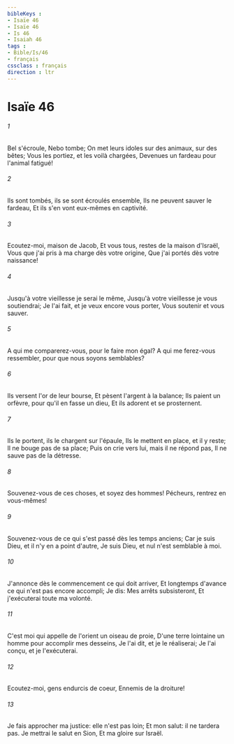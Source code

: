 ```yaml
---
bibleKeys : 
- Isaïe 46
- Isaïe 46
- Is 46
- Isaiah 46
tags : 
- Bible/Is/46
- français
cssclass : français
direction : ltr
---
```


# Isaïe 46

###### 1
Bel s'écroule, Nebo tombe; On met leurs idoles sur des animaux, sur des bêtes; Vous les portiez, et les voilà chargées, Devenues un fardeau pour l'animal fatigué!
###### 2
Ils sont tombés, ils se sont écroulés ensemble, Ils ne peuvent sauver le fardeau, Et ils s'en vont eux-mêmes en captivité.
###### 3
Ecoutez-moi, maison de Jacob, Et vous tous, restes de la maison d'Israël, Vous que j'ai pris à ma charge dès votre origine, Que j'ai portés dès votre naissance!
###### 4
Jusqu'à votre vieillesse je serai le même, Jusqu'à votre vieillesse je vous soutiendrai; Je l'ai fait, et je veux encore vous porter, Vous soutenir et vous sauver.
###### 5
A qui me comparerez-vous, pour le faire mon égal? A qui me ferez-vous ressembler, pour que nous soyons semblables?
###### 6
Ils versent l'or de leur bourse, Et pèsent l'argent à la balance; Ils paient un orfèvre, pour qu'il en fasse un dieu, Et ils adorent et se prosternent.
###### 7
Ils le portent, ils le chargent sur l'épaule, Ils le mettent en place, et il y reste; Il ne bouge pas de sa place; Puis on crie vers lui, mais il ne répond pas, Il ne sauve pas de la détresse.
###### 8
Souvenez-vous de ces choses, et soyez des hommes! Pécheurs, rentrez en vous-mêmes!
###### 9
Souvenez-vous de ce qui s'est passé dès les temps anciens; Car je suis Dieu, et il n'y en a point d'autre, Je suis Dieu, et nul n'est semblable à moi.
###### 10
J'annonce dès le commencement ce qui doit arriver, Et longtemps d'avance ce qui n'est pas encore accompli; Je dis: Mes arrêts subsisteront, Et j'exécuterai toute ma volonté.
###### 11
C'est moi qui appelle de l'orient un oiseau de proie, D'une terre lointaine un homme pour accomplir mes desseins, Je l'ai dit, et je le réaliserai; Je l'ai conçu, et je l'exécuterai.
###### 12
Ecoutez-moi, gens endurcis de coeur, Ennemis de la droiture!
###### 13
Je fais approcher ma justice: elle n'est pas loin; Et mon salut: il ne tardera pas. Je mettrai le salut en Sion, Et ma gloire sur Israël.
